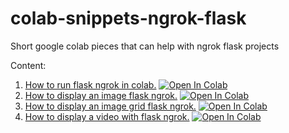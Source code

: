 # colab-snippets-ngrok-flask
Short google colab pieces that can help with ngrok flask projects

Content:
1. [How to run flask ngrok in colab.](https://github.com/ZackPashkin/colab-snippets-ngrok-flask/blob/main/How_to_run_flask_ngrok_in_colab.ipynb)
[![Open In Colab](https://colab.research.google.com/assets/colab-badge.svg)](https://colab.research.google.com/github/ZackPashkin/colab-snippets-ngrok-flask/blob/main/How_to_run_flask_ngrok_in_colab.ipynb)
3. [How to display an image flask ngrok.](https://github.com/ZackPashkin/colab-snippets-ngrok-flask/blob/main/How_to_display_image_flask_ngrok.ipynb)
[![Open In Colab](https://colab.research.google.com/assets/colab-badge.svg)](https://colab.research.google.com/drive/1WntoHld8FBY7hvd1LNUF4rgAIhB4L-dD#scrollTo=2C0WLnwfe_7P)
5. [How to display an image grid flask ngrok.](https://github.com/ZackPashkin/colab-snippets-ngrok-flask/blob/main/How_to_display_an_image_grid_flask_ngrok.ipynb)
[![Open In Colab](https://colab.research.google.com/assets/colab-badge.svg)](https://colab.research.google.com/drive/1WntoHld8FBY7hvd1LNUF4rgAIhB4L-dD#scrollTo=2C0WLnwfe_7P)
7. [How to display a video with flask ngrok.](https://github.com/ZackPashkin/colab-snippets-ngrok-flask/blob/main/How_to_display_a_video_with_flask_ngrok.ipynb)
[![Open In Colab](https://colab.research.google.com/assets/colab-badge.svg)](https://colab.research.google.com/drive/1WntoHld8FBY7hvd1LNUF4rgAIhB4L-dD#scrollTo=2C0WLnwfe_7P)
